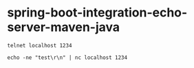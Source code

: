 # spring-boot-integration-echo-server-maven-java
```
telnet localhost 1234
```
```
echo -ne "test\r\n" | nc localhost 1234
```